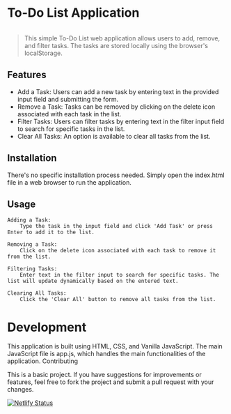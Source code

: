 # To-Do List Application

<img href="https://pin.it/6FOymxT">

> This simple To-Do List web application allows users to add, remove, and filter tasks. The tasks are stored locally using the browser's localStorage.

## Features

- Add a Task: Users can add a new task by entering text in the provided input field and submitting the form.
- Remove a Task: Tasks can be removed by clicking on the delete icon associated with each task in the list.
- Filter Tasks: Users can filter tasks by entering text in the filter input field to search for specific tasks in the list.
- Clear All Tasks: An option is available to clear all tasks from the list.

## Installation

There's no specific installation process needed. Simply open the index.html file in a web browser to run the application.


## Usage

    Adding a Task:
        Type the task in the input field and click 'Add Task' or press Enter to add it to the list.

    Removing a Task:
        Click on the delete icon associated with each task to remove it from the list.

    Filtering Tasks:
        Enter text in the filter input to search for specific tasks. The list will update dynamically based on the entered text.

    Clearing All Tasks:
        Click the 'Clear All' button to remove all tasks from the list.

# Development

This application is built using HTML, CSS, and Vanilla JavaScript. The main JavaScript file is app.js, which handles the main functionalities of the application.
Contributing

This is a basic project. If you have suggestions for improvements or features, feel free to fork the project and submit a pull request with your changes.


[![Netlify Status](https://api.netlify.com/api/v1/badges/a775f06d-c6df-4101-9923-1d6c69e7f344/deploy-status)](https://app.netlify.com/sites/todo-listtx/deploys)